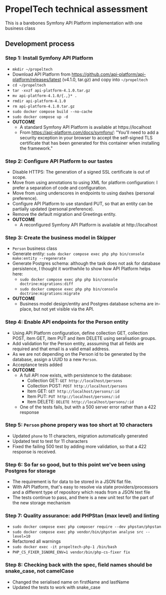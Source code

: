 # PropelTech technical assessment
This is a barebones Symfony API Platform implementation with one business class

## Development process

### Step 1: Install Symfony API Platform
- `mkdir ~/propeltech`
- Download API Platform from https://github.com/api-platform/api-platform/releases/latest (v4.1.0, tar.gz) and copy into `~/propeltech`
- `cd ~/propeltech`
- `tar -xvzf api-platform-4.1.0.tar.gz`
- `mv api-platform-4.1.0/{.,}* .`
- `rmdir api-platform-4.1.0`
- `rm api-platform-4.1.0.tar.gz`
- `sudo docker compose build --no-cache`
- `sudo docker compose up -d`
- **OUTCOME**
  - A standard Symfony API Platform is available at https://localhost
  - From https://api-platform.com/docs/symfony/: "You'll need to add a security exception in your browser to accept the self-signed TLS certificate that has been generated for this container when installing the framework."

### Step 2: Configure API Platform to our tastes
- Disable HTTPS: The generation of a signed SSL certificate is out of scope.
- Move from using annotations to using XML for platform configuration: I prefer a separation of code and configuration.
- Move from using underscores in endpoints to using dashes (personal preference).
- Configure API Platform to use standard PUT, so that an entity can be partially updated (personal preference).
- Remove the default migration and Greetings entity.
- **OUTCOME**
  - A reconfigured Symfony API Platform is available at http://localhost

### Step 3: Create the business model in Skipper
- `Person` business class
- Generate entity: `sudo docker compose exec php php bin/console make:entity --regenerate`
- Generate Postgres schema: although the task does not ask for database persistence, I thought it worthwhile to show how API Platform helps here:
  - `sudo docker compose exec php php bin/console doctrine:migrations:diff`
  - `sudo docker compose exec php php bin/console doctrine:migrations:migrate`
- **OUTCOME**
  - Business model design/entity and Postgres database schema are in-place, but not yet visible via the API.

### Step 4: Enable API endpoints for the Person entity
- Using API Platform configuration, define collection GET, collection POST, item GET, item PUT and item DELETE using seralisation groups.
- Add validation for the Person entity, asssuming that all fields are required and that email is a valid email address.
- As we are not depending on the Person id to be generated by the database, assign a UUID to a new `Person`.
- Acceptance tests added
- **OUTCOME**
  - A full API now exists, with persistence to the database:
    - Collection GET: `GET http://localhost/persons`
    - Collection POST: `POST http://localhost/persons`
    - Item GET: `GET http://localhost/persons/:id`
    - Item PUT: `PUT http://localhost/persons/:id`
    - Item DELETE: `DELETE http://localhost/persons/:id`
  - One of the tests fails, but with a 500 server error rather than a 422 response

### Step 5: `Person` phone propery was too short at 10 characters
- Updated `phone` to 11 characters, migration automatically generated
- Updated test to test for 11 characters
- Fixed the failing 500 test by adding more validation, so that a 422 response is received.

### Step 6: So far so good, but to this point we've been using Postgres for storage
- The requirement is for data to be stored in a JSON flat file.
- With API Platform, that's easy to resolve via state providers/processors and a different type of repository which reads from a JSON text file
- The tests continue to pass, and there is a new unit test for the part of the new storage mechanism

### Step 7: Quality assurance: add PHPStan (max level) and linting
- `sudo docker compose exec php composer require --dev phpstan/phpstan`
- `sudo docker compose exec php vendor/bin/phpstan analyse src --level=10`
- Refactored all warnings
- `sudo docker exec -it propeltech-php-1 /bin/bash`
- `PHP_CS_FIXER_IGNORE_ENV=1 vendor/bin/php-cs-fixer fix`

### Step 8: Checking back with the spec, field names should be snake_case, not camelCase
- Changed the serialised name on firstName and lastName
- Updated the tests to work with snake_case
